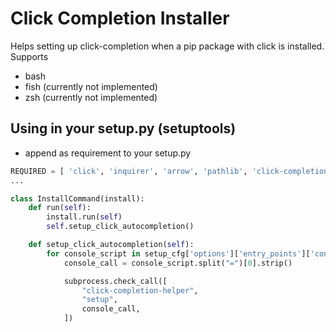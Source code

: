 # Click Completion Installer

Helps setting up click-completion when a pip package with click is installed.
Supports

* bash
* fish (currently not implemented)
* zsh (currently not implemented)


## Using in your setup.py (setuptools)

* append as requirement to your setup.py

```python
REQUIRED = [ 'click', 'inquirer', 'arrow', 'pathlib', 'click-completion-helper', 'click-default-group' ]
...

class InstallCommand(install):
    def run(self):
        install.run(self)
        self.setup_click_autocompletion()

    def setup_click_autocompletion(self):
        for console_script in setup_cfg['options']['entry_points']['console_scripts']:
            console_call = console_script.split("=")[0].strip()

            subprocess.check_call([
                "click-completion-helper",
                "setup",
                console_call,
            ])


```